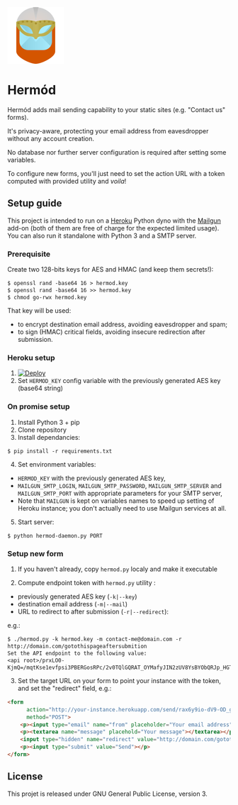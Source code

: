 ![Hermód](logo.png)

# Hermód

Hermód adds mail sending capability to your static sites (e.g. "Contact us" forms).

It's privacy-aware, protecting your email address from eavesdropper without any account creation.

No database nor further server configuration is required after setting some variables.

To configure new forms, you'll just need to set the action URL with a token computed with provided utility and *voila*!

## Setup guide

This project is intended to run on a [Heroku](https://heroku.com/) Python dyno with the [Mailgun](https://elements.heroku.com/addons/mailgun) add-on (both of them are free of charge for the expected limited usage). You can also run it standalone with Python 3 and a SMTP server.

### Prerequisite

Create two 128-bits keys for AES and HMAC (and keep them secrets!):
```Shell
$ openssl rand -base64 16 > hermod.key
$ openssl rand -base64 16 >> hermod.key
$ chmod go-rwx hermod.key
```

That key will be used:
 * to encrypt destination email address, avoiding eavesdropper and spam;
 * to sign (HMAC) critical fields, avoiding insecure redirection after submission.

### Heroku setup

1. [![Deploy](https://www.herokucdn.com/deploy/button.svg)](https://heroku.com/deploy)
2. Set `HERMOD_KEY` config variable with the previously generated AES key (base64 string)
  
### On promise setup

1. Install Python 3 + pip
2. Clone repository
3. Install dependancies:
```Shell
$ pip install -r requirements.txt
```
4. Set environment variables:
  * `HERMOD_KEY` with the previously generated AES key,
  * `MAILGUN_SMTP_LOGIN`, `MAILGUN_SMTP_PASSWORD`, `MAILGUN_SMTP_SERVER` and `MAILGUN_SMTP_PORT` with appropriate parameters for your SMTP server,
  * Note that `MAILGUN` is kept on variables names to speed up setting of Heroku instance; you don't actually need to use Mailgun services at all.
5. Start server:
```Shell
$ python hermod-daemon.py PORT
```

### Setup new form

1. If you haven't already, copy `hermod.py` localy and make it executable

2. Compute endpoint token with `hermod.py` utility :
  * previously generated AES key (`-k|--key`)
  * destination email address (`-m|--mail`)
  * URL to redirect to after submission (`-r|--redirect`):
  
  e.g.:
```Shell
$ ./hermod.py -k hermod.key -m contact-me@domain.com -r http://domain.com/gotothispageaftersubmition
Set the API endpoint to the following value:
<api root>/prxLO0-KjmQ=/mqtKse1evfpsi3PBERGosRPc/2v0TQlGQRAT_OYMafyJIN2zUV8YsBYObQRJp_HGTHrI=
```

3. Set the target URL on your form to point your instance with the token, and set the "redirect" field, e.g.:
```HTML
<form
      action="http://your-instance.herokuapp.com/send/rax6y9io-dV9-OD_g9sB22e7/e259e919c742fb6381925c148cb1cacc665f5f7626645fde003c98b79c315fe8"
      method="POST">
    <p><input type="email" name="from" placeholder="Your email address"/></p>
    <p><textarea name="message" placehold="Your message"></textarea></p>
    <input type="hidden" name="redirect" value="http://domain.com/gotothispageaftersubmition"/>
    <p><input type="submit" value="Send"></p>
</form>
```

## License

This projet is released under GNU General Public License, version 3.